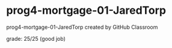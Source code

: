 # prog4-mortgage-01-JaredTorp
prog4-mortgage-01-JaredTorp created by GitHub Classroom

grade: 25/25 (good job)  

